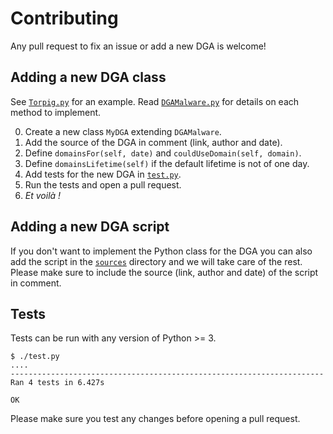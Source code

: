 # Contributing

Any pull request to fix an issue or add a new DGA is welcome!

## Adding a new DGA class

See [`Torpig.py`](Torpig.py) for an example. Read [`DGAMalware.py`](DGAMalware.py) for details on each method to implement.

0. Create a new class `MyDGA` extending `DGAMalware`.
0. Add the source of the DGA in comment (link, author and date).
0. Define `domainsFor(self, date)` and `couldUseDomain(self, domain)`.
0. Define `domainsLifetime(self)` if the default lifetime is not of one day.
0. Add tests for the new DGA in [`test.py`](test.py).
0. Run the tests and open a pull request.
0. *Et voilà !*


## Adding a new DGA script

If you don't want to implement the Python class for the DGA you can also add the script in the [`sources`](sources/) directory and we will take care of the rest.
Please make sure to include the source (link, author and date) of the script in comment.


## Tests

Tests can be run with any version of Python >= 3.

```
$ ./test.py
....
----------------------------------------------------------------------
Ran 4 tests in 6.427s

OK
```

Please make sure you test any changes before opening a pull request.
